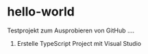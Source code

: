 # hello-world
Testprojekt zum Ausprobieren von GitHub ....

1. Erstelle TypeScript Project mit Visual Studio